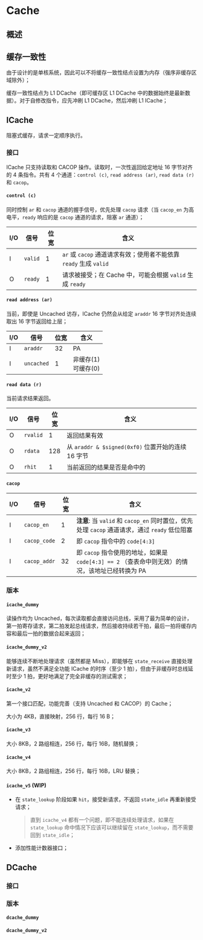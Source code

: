 # Cache

## 概述

## 缓存一致性

由于设计的是单核系统，因此可以不将缓存一致性结点设置为内存（强序非缓存区域除外）；

缓存一致性结点为 L1 DCache（即可缓存区 L1 DCache 中的数据始终是最新数据）。对于自修改指令，应先冲刷 L1 DCache，然后冲刷 L1 ICache；

## ICache

阻塞式缓存，请求一定顺序执行。

### 接口

ICache 只支持读取和 CACOP 操作。读取时，一次性返回给定地址 16 字节对齐的 4 条指令。共有 4 个通道：`control (c)`, `read address (ar)`, `read data (r)` 和 `cacop`。

#### `control (c)`

同时控制 `ar` 和 `cacop` 通道的握手信号，优先处理 `cacop` 请求（当 `cacop_en` 为高电平，`ready` 响应的是 `cacop` 通道的请求，阻塞 `ar` 通道）；

| I/O 	| 信号    	| 位宽 	| 含义                                                              	|
|-----	|---------	|------	|-------------------------------------------------------------------	|
| I   	| `valid` 	| 1    	| `ar` 或 `cacop` 通道请求有效；使用者不能依靠 `ready` 生成 `valid` 	|
| O   	| `ready` 	| 1    	| 请求被接受；在 Cache 中，可能会根据 `valid` 生成 `ready`          	|

#### `read address (ar)`

当前，即使是 Uncached 访存，ICache 仍然会从给定 `araddr` 16 字节对齐处连续取出 16 字节返回给上层；

| I/O 	| 信号       	| 位宽 	| 含义                   	|
|-----	|------------	|------	|------------------------	|
| I   	| `araddr`   	| 32   	| PA                     	|
| I   	| `uncached` 	| 1    	| 非缓存(1)<br>可缓存(0) 	|

#### `read data (r)`

当前请求结果返回。

| I/O 	| 信号   	| 位宽 	| 含义                                               	|
|-----	|--------	|------	|----------------------------------------------------	|
| O   	| `rvalid` 	| 1    	| 返回结果有效                                       	|
| O   	| `rdata`  	| 128  	| 从 `araddr & $signed(0xf0)` 位置开始的连续 16 字节 	|
| O     | `rhit`    | 1     | 当前返回的结果是否是命中的                             | 

#### `cacop`

| I/O 	| 信号         	| 位宽 	| 含义                                                                                             	|
|-----	|--------------	|------	|--------------------------------------------------------------------------------------------------	|
| I     | `cacop_en`    | 1     | **注意**: 当 `valid` 和 `cacop_en` 同时置位，优先处理 `cacop` 通道请求，通过 `ready` 低位阻塞 |
| I   	| `cacop_code` 	| 2    	| 即 `cacop` 指令中的 `code[4:3]`                                                                  	|
| I   	| `cacop_addr` 	| 32   	| 即 `cacop` 指令使用的地址，如果是 `code[4:3] == 2` （查表命中则无效）的情况，该地址已经转换为 PA 	|

### 版本

#### `icache_dummy`

读操作均为 Uncached，每次读取都会直接访问总线，采用了最为简单的设计，第一拍寄存请求，第二拍发起总线请求，然后接收持续若干拍，最后一拍将缓存内容和最后一拍的数据合起来返回；

#### `icache_dummy_v2`

能够连续不断地处理请求（虽然都是 Miss），即能够在 `state_receive` 直接处理新请求，虽然不满足全功能 ICache 的时序（至少 1 拍），但由于非缓存时总线延时至少 1 拍，更好地满足了完全非缓存的测试需求；

#### `icache_v2`

第一个接口匹配，功能完善（支持 Uncached 和 CACOP）的 Cache；

大小为 4KB，直接映射，256 行，每行 16 B；

#### `icache_v3`

大小 8KB，2 路组相连，256 行，每行 16B，随机替换；

#### `icache_v4`

大小 8KB，2 路组相连，256 行，每行 16B，LRU 替换；

#### `icache_v5` (WIP)

- 在 `state_lookup` 阶段如果 `hit`，接受新请求，不返回 `state_idle` 再重新接受请求；

    > 直到 `icache_v4` 都有一个问题，即不能连续处理请求，如果在 `state_lookup` 命中情况下应该可以继续留在 `state_lookup`，而不需要回到 `state_idle`；

- 添加性能计数器接口；

## DCache

### 接口

### 版本

#### `dcache_dummy`

#### `dcache_dummy_v2`
